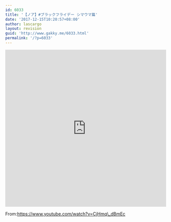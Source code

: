 ```yaml
---
id: 6033
title: '【ノア】#ブラックフライデー シマウマ篇'
date: '2017-12-15T10:20:57+08:00'
author: lascargo
layout: revision
guid: 'http://www.gakky.me/6033.html'
permalink: '/?p=6033'
---
```


[<iframe allowfullscreen="allowfullscreen" frameborder="0" height="498" loading="lazy" src="http://player.youku.com/embed/XMzIzMjg0MjYzNg==" width="510"></iframe>](http://iframe%20height=498%20width=510%20src='http://player.youku.com/embed/XMzIzMjg0MjYzNg=='%20frameborder=0%20'allowfullscreen'/iframe)

From:https://www.youtube.com/watch?v=CjHmq\_dBmEc